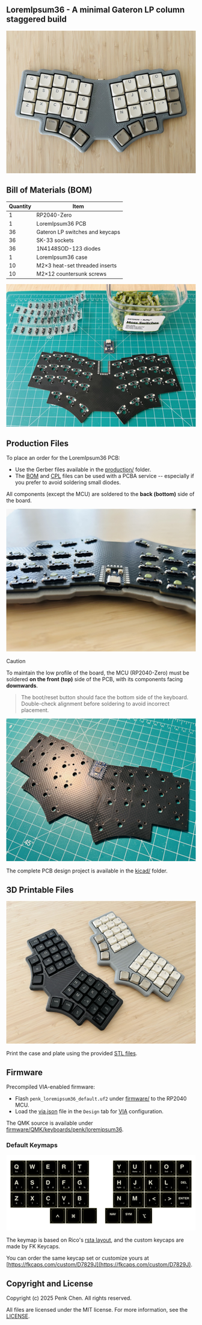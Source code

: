 ## LoremIpsum36 - A minimal Gateron LP column staggered build

![](images/heroshot.jpg)

## Bill of Materials (BOM)

Quantity | Item
--- | ---
1 | RP2040-Zero
1 | LoremIpsum36 PCB
36 | Gateron LP switches and keycaps 
36 | SK-33 sockets
36 | 1N4148SOD-123 diodes
1 | LoremIpsum36 case
10 | M2×3 heat-set threaded inserts
10 | M2×12 countersunk screws

![](images/bom.jpg)

## Production Files

To place an order for the LoremIpsum36 PCB:

- Use the Gerber files available in the [production/](production/) folder.
- The [BOM](production/BOM.csv) and [CPL](production/CPL.csv) files can be used with a PCBA service -- especially if you prefer to avoid soldering small diodes.

All components (except the MCU) are soldered to the **back (bottom)** side of the board.

![](images/pcb.jpg)

> [!CAUTION]
> To maintain the low profile of the board, the MCU (RP2040-Zero) must be soldered **on the front (top)** side of the PCB, with its components facing **downwards**. 

> The boot/reset button should face the bottom side of the keyboard. Double-check alignment before soldering to avoid incorrect placement.

![](images/soldering.jpg)

The complete PCB design project is available in the [kicad/](kicad/) folder.

## 3D Printable Files

![](images/case.jpg)

Print the case and plate using the provided [STL files](case/).

## Firmware

Precompiled VIA-enabled firmware:

- Flash `penk_loremipsum36_default.uf2` under [firmware/](firmware/) to the RP2040 MCU.
- Load the [via.json](firmware/QMK/keyboards/penk/loremipsum36/via.json) file in the `Design` tab for [VIA](https://usevia.app) configuration.

The QMK source is available under [firmware/QMK/keyboards/penk/loremipsum36](firmware/QMK/keyboards/penk/loremipsum36/).

### Default Keymaps 

![layout](images/layout.jpg)

The keymap is based on Rico's [rsta layout](https://github.com/rstacruz/my_qmk_keymaps/blob/main/preview.png), and the custom keycaps are made by FK Keycaps. 

You can order the same keycap set or customize yours at [https://fkcaps.com/custom/D7829J](https://fkcaps.com/custom/D7829J).

## Copyright and License
Copyright (c) 2025 Penk Chen. All rights reserved.

All files are licensed under the MIT license. For more information, see the [LICENSE](LICENSE).
